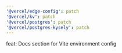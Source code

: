 ```yaml
---
'@vercel/edge-config': patch
'@vercel/kv': patch
'@vercel/postgres': patch
'@vercel/postgres-kysely': patch
---
```


feat: Docs section for Vite environment config
